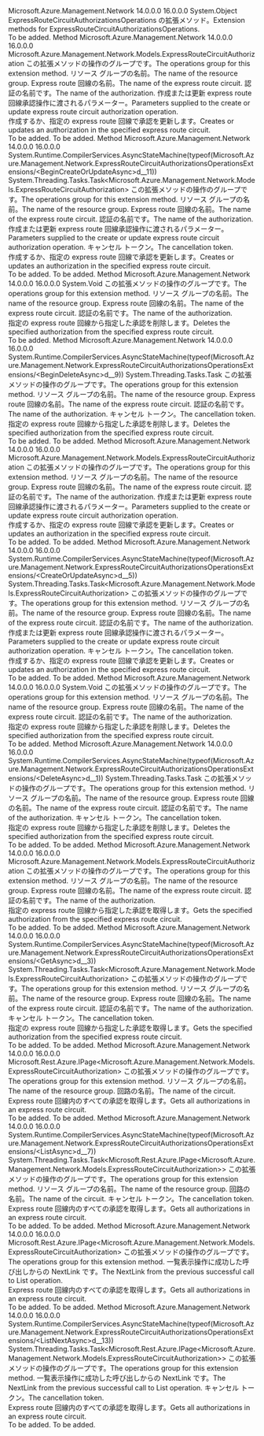<Type Name="ExpressRouteCircuitAuthorizationsOperationsExtensions" FullName="Microsoft.Azure.Management.Network.ExpressRouteCircuitAuthorizationsOperationsExtensions">
  <TypeSignature Language="C#" Value="public static class ExpressRouteCircuitAuthorizationsOperationsExtensions" />
  <TypeSignature Language="ILAsm" Value=".class public auto ansi abstract sealed beforefieldinit ExpressRouteCircuitAuthorizationsOperationsExtensions extends System.Object" />
  <TypeSignature Language="DocId" Value="T:Microsoft.Azure.Management.Network.ExpressRouteCircuitAuthorizationsOperationsExtensions" />
  <TypeSignature Language="VB.NET" Value="Public Module ExpressRouteCircuitAuthorizationsOperationsExtensions" />
  <TypeSignature Language="F#" Value="type ExpressRouteCircuitAuthorizationsOperationsExtensions = class" />
  <AssemblyInfo>
    <AssemblyName>Microsoft.Azure.Management.Network</AssemblyName>
    <AssemblyVersion>14.0.0.0</AssemblyVersion>
    <AssemblyVersion>16.0.0.0</AssemblyVersion>
  </AssemblyInfo>
  <Base>
    <BaseTypeName>System.Object</BaseTypeName>
  </Base>
  <Interfaces />
  <Docs>
    <summary>
            <span data-ttu-id="2b544-101">ExpressRouteCircuitAuthorizationsOperations の拡張メソッド。</span><span class="sxs-lookup"><span data-stu-id="2b544-101">Extension methods for ExpressRouteCircuitAuthorizationsOperations.</span></span>
            </summary>
    <remarks>To be added.</remarks>
  </Docs>
  <Members>
    <Member MemberName="BeginCreateOrUpdate">
      <MemberSignature Language="C#" Value="public static Microsoft.Azure.Management.Network.Models.ExpressRouteCircuitAuthorization BeginCreateOrUpdate (this Microsoft.Azure.Management.Network.IExpressRouteCircuitAuthorizationsOperations operations, string resourceGroupName, string circuitName, string authorizationName, Microsoft.Azure.Management.Network.Models.ExpressRouteCircuitAuthorization authorizationParameters);" />
      <MemberSignature Language="ILAsm" Value=".method public static hidebysig class Microsoft.Azure.Management.Network.Models.ExpressRouteCircuitAuthorization BeginCreateOrUpdate(class Microsoft.Azure.Management.Network.IExpressRouteCircuitAuthorizationsOperations operations, string resourceGroupName, string circuitName, string authorizationName, class Microsoft.Azure.Management.Network.Models.ExpressRouteCircuitAuthorization authorizationParameters) cil managed" />
      <MemberSignature Language="DocId" Value="M:Microsoft.Azure.Management.Network.ExpressRouteCircuitAuthorizationsOperationsExtensions.BeginCreateOrUpdate(Microsoft.Azure.Management.Network.IExpressRouteCircuitAuthorizationsOperations,System.String,System.String,System.String,Microsoft.Azure.Management.Network.Models.ExpressRouteCircuitAuthorization)" />
      <MemberSignature Language="VB.NET" Value="&lt;Extension()&gt;&#xA;Public Function BeginCreateOrUpdate (operations As IExpressRouteCircuitAuthorizationsOperations, resourceGroupName As String, circuitName As String, authorizationName As String, authorizationParameters As ExpressRouteCircuitAuthorization) As ExpressRouteCircuitAuthorization" />
      <MemberSignature Language="F#" Value="static member BeginCreateOrUpdate : Microsoft.Azure.Management.Network.IExpressRouteCircuitAuthorizationsOperations * string * string * string * Microsoft.Azure.Management.Network.Models.ExpressRouteCircuitAuthorization -&gt; Microsoft.Azure.Management.Network.Models.ExpressRouteCircuitAuthorization" Usage="Microsoft.Azure.Management.Network.ExpressRouteCircuitAuthorizationsOperationsExtensions.BeginCreateOrUpdate (operations, resourceGroupName, circuitName, authorizationName, authorizationParameters)" />
      <MemberType>Method</MemberType>
      <AssemblyInfo>
        <AssemblyName>Microsoft.Azure.Management.Network</AssemblyName>
        <AssemblyVersion>14.0.0.0</AssemblyVersion>
        <AssemblyVersion>16.0.0.0</AssemblyVersion>
      </AssemblyInfo>
      <ReturnValue>
        <ReturnType>Microsoft.Azure.Management.Network.Models.ExpressRouteCircuitAuthorization</ReturnType>
      </ReturnValue>
      <Parameters>
        <Parameter Name="operations" Type="Microsoft.Azure.Management.Network.IExpressRouteCircuitAuthorizationsOperations" RefType="this" />
        <Parameter Name="resourceGroupName" Type="System.String" />
        <Parameter Name="circuitName" Type="System.String" />
        <Parameter Name="authorizationName" Type="System.String" />
        <Parameter Name="authorizationParameters" Type="Microsoft.Azure.Management.Network.Models.ExpressRouteCircuitAuthorization" />
      </Parameters>
      <Docs>
        <param name="operations">
            <span data-ttu-id="2b544-102">この拡張メソッドの操作のグループです。</span><span class="sxs-lookup"><span data-stu-id="2b544-102">The operations group for this extension method.</span></span>
            </param>
        <param name="resourceGroupName">
            <span data-ttu-id="2b544-103">リソース グループの名前。</span><span class="sxs-lookup"><span data-stu-id="2b544-103">The name of the resource group.</span></span>
            </param>
        <param name="circuitName">
            <span data-ttu-id="2b544-104">Express route 回線の名前。</span><span class="sxs-lookup"><span data-stu-id="2b544-104">The name of the express route circuit.</span></span>
            </param>
        <param name="authorizationName">
            <span data-ttu-id="2b544-105">認証の名前です。</span><span class="sxs-lookup"><span data-stu-id="2b544-105">The name of the authorization.</span></span>
            </param>
        <param name="authorizationParameters">
            <span data-ttu-id="2b544-106">作成または更新 express route 回線承認操作に渡されるパラメーター。</span><span class="sxs-lookup"><span data-stu-id="2b544-106">Parameters supplied to the create or update express route circuit authorization operation.</span></span>
            </param>
        <summary>
            <span data-ttu-id="2b544-107">作成するか、指定の express route 回線で承認を更新します。</span><span class="sxs-lookup"><span data-stu-id="2b544-107">Creates or updates an authorization in the specified express route circuit.</span></span>
            </summary>
        <returns>To be added.</returns>
        <remarks>To be added.</remarks>
      </Docs>
    </Member>
    <Member MemberName="BeginCreateOrUpdateAsync">
      <MemberSignature Language="C#" Value="public static System.Threading.Tasks.Task&lt;Microsoft.Azure.Management.Network.Models.ExpressRouteCircuitAuthorization&gt; BeginCreateOrUpdateAsync (this Microsoft.Azure.Management.Network.IExpressRouteCircuitAuthorizationsOperations operations, string resourceGroupName, string circuitName, string authorizationName, Microsoft.Azure.Management.Network.Models.ExpressRouteCircuitAuthorization authorizationParameters, System.Threading.CancellationToken cancellationToken = null);" />
      <MemberSignature Language="ILAsm" Value=".method public static hidebysig class System.Threading.Tasks.Task`1&lt;class Microsoft.Azure.Management.Network.Models.ExpressRouteCircuitAuthorization&gt; BeginCreateOrUpdateAsync(class Microsoft.Azure.Management.Network.IExpressRouteCircuitAuthorizationsOperations operations, string resourceGroupName, string circuitName, string authorizationName, class Microsoft.Azure.Management.Network.Models.ExpressRouteCircuitAuthorization authorizationParameters, valuetype System.Threading.CancellationToken cancellationToken) cil managed" />
      <MemberSignature Language="DocId" Value="M:Microsoft.Azure.Management.Network.ExpressRouteCircuitAuthorizationsOperationsExtensions.BeginCreateOrUpdateAsync(Microsoft.Azure.Management.Network.IExpressRouteCircuitAuthorizationsOperations,System.String,System.String,System.String,Microsoft.Azure.Management.Network.Models.ExpressRouteCircuitAuthorization,System.Threading.CancellationToken)" />
      <MemberSignature Language="F#" Value="static member BeginCreateOrUpdateAsync : Microsoft.Azure.Management.Network.IExpressRouteCircuitAuthorizationsOperations * string * string * string * Microsoft.Azure.Management.Network.Models.ExpressRouteCircuitAuthorization * System.Threading.CancellationToken -&gt; System.Threading.Tasks.Task&lt;Microsoft.Azure.Management.Network.Models.ExpressRouteCircuitAuthorization&gt;" Usage="Microsoft.Azure.Management.Network.ExpressRouteCircuitAuthorizationsOperationsExtensions.BeginCreateOrUpdateAsync (operations, resourceGroupName, circuitName, authorizationName, authorizationParameters, cancellationToken)" />
      <MemberType>Method</MemberType>
      <AssemblyInfo>
        <AssemblyName>Microsoft.Azure.Management.Network</AssemblyName>
        <AssemblyVersion>14.0.0.0</AssemblyVersion>
        <AssemblyVersion>16.0.0.0</AssemblyVersion>
      </AssemblyInfo>
      <Attributes>
        <Attribute>
          <AttributeName>System.Runtime.CompilerServices.AsyncStateMachine(typeof(Microsoft.Azure.Management.Network.ExpressRouteCircuitAuthorizationsOperationsExtensions/&lt;BeginCreateOrUpdateAsync&gt;d__11))</AttributeName>
        </Attribute>
      </Attributes>
      <ReturnValue>
        <ReturnType>System.Threading.Tasks.Task&lt;Microsoft.Azure.Management.Network.Models.ExpressRouteCircuitAuthorization&gt;</ReturnType>
      </ReturnValue>
      <Parameters>
        <Parameter Name="operations" Type="Microsoft.Azure.Management.Network.IExpressRouteCircuitAuthorizationsOperations" RefType="this" />
        <Parameter Name="resourceGroupName" Type="System.String" />
        <Parameter Name="circuitName" Type="System.String" />
        <Parameter Name="authorizationName" Type="System.String" />
        <Parameter Name="authorizationParameters" Type="Microsoft.Azure.Management.Network.Models.ExpressRouteCircuitAuthorization" />
        <Parameter Name="cancellationToken" Type="System.Threading.CancellationToken" />
      </Parameters>
      <Docs>
        <param name="operations">
            <span data-ttu-id="2b544-108">この拡張メソッドの操作のグループです。</span><span class="sxs-lookup"><span data-stu-id="2b544-108">The operations group for this extension method.</span></span>
            </param>
        <param name="resourceGroupName">
            <span data-ttu-id="2b544-109">リソース グループの名前。</span><span class="sxs-lookup"><span data-stu-id="2b544-109">The name of the resource group.</span></span>
            </param>
        <param name="circuitName">
            <span data-ttu-id="2b544-110">Express route 回線の名前。</span><span class="sxs-lookup"><span data-stu-id="2b544-110">The name of the express route circuit.</span></span>
            </param>
        <param name="authorizationName">
            <span data-ttu-id="2b544-111">認証の名前です。</span><span class="sxs-lookup"><span data-stu-id="2b544-111">The name of the authorization.</span></span>
            </param>
        <param name="authorizationParameters">
            <span data-ttu-id="2b544-112">作成または更新 express route 回線承認操作に渡されるパラメーター。</span><span class="sxs-lookup"><span data-stu-id="2b544-112">Parameters supplied to the create or update express route circuit authorization operation.</span></span>
            </param>
        <param name="cancellationToken">
            <span data-ttu-id="2b544-113">キャンセル トークン。</span><span class="sxs-lookup"><span data-stu-id="2b544-113">The cancellation token.</span></span>
            </param>
        <summary>
            <span data-ttu-id="2b544-114">作成するか、指定の express route 回線で承認を更新します。</span><span class="sxs-lookup"><span data-stu-id="2b544-114">Creates or updates an authorization in the specified express route circuit.</span></span>
            </summary>
        <returns>To be added.</returns>
        <remarks>To be added.</remarks>
      </Docs>
    </Member>
    <Member MemberName="BeginDelete">
      <MemberSignature Language="C#" Value="public static void BeginDelete (this Microsoft.Azure.Management.Network.IExpressRouteCircuitAuthorizationsOperations operations, string resourceGroupName, string circuitName, string authorizationName);" />
      <MemberSignature Language="ILAsm" Value=".method public static hidebysig void BeginDelete(class Microsoft.Azure.Management.Network.IExpressRouteCircuitAuthorizationsOperations operations, string resourceGroupName, string circuitName, string authorizationName) cil managed" />
      <MemberSignature Language="DocId" Value="M:Microsoft.Azure.Management.Network.ExpressRouteCircuitAuthorizationsOperationsExtensions.BeginDelete(Microsoft.Azure.Management.Network.IExpressRouteCircuitAuthorizationsOperations,System.String,System.String,System.String)" />
      <MemberSignature Language="VB.NET" Value="&lt;Extension()&gt;&#xA;Public Sub BeginDelete (operations As IExpressRouteCircuitAuthorizationsOperations, resourceGroupName As String, circuitName As String, authorizationName As String)" />
      <MemberSignature Language="F#" Value="static member BeginDelete : Microsoft.Azure.Management.Network.IExpressRouteCircuitAuthorizationsOperations * string * string * string -&gt; unit" Usage="Microsoft.Azure.Management.Network.ExpressRouteCircuitAuthorizationsOperationsExtensions.BeginDelete (operations, resourceGroupName, circuitName, authorizationName)" />
      <MemberType>Method</MemberType>
      <AssemblyInfo>
        <AssemblyName>Microsoft.Azure.Management.Network</AssemblyName>
        <AssemblyVersion>14.0.0.0</AssemblyVersion>
        <AssemblyVersion>16.0.0.0</AssemblyVersion>
      </AssemblyInfo>
      <ReturnValue>
        <ReturnType>System.Void</ReturnType>
      </ReturnValue>
      <Parameters>
        <Parameter Name="operations" Type="Microsoft.Azure.Management.Network.IExpressRouteCircuitAuthorizationsOperations" RefType="this" />
        <Parameter Name="resourceGroupName" Type="System.String" />
        <Parameter Name="circuitName" Type="System.String" />
        <Parameter Name="authorizationName" Type="System.String" />
      </Parameters>
      <Docs>
        <param name="operations">
            <span data-ttu-id="2b544-115">この拡張メソッドの操作のグループです。</span><span class="sxs-lookup"><span data-stu-id="2b544-115">The operations group for this extension method.</span></span>
            </param>
        <param name="resourceGroupName">
            <span data-ttu-id="2b544-116">リソース グループの名前。</span><span class="sxs-lookup"><span data-stu-id="2b544-116">The name of the resource group.</span></span>
            </param>
        <param name="circuitName">
            <span data-ttu-id="2b544-117">Express route 回線の名前。</span><span class="sxs-lookup"><span data-stu-id="2b544-117">The name of the express route circuit.</span></span>
            </param>
        <param name="authorizationName">
            <span data-ttu-id="2b544-118">認証の名前です。</span><span class="sxs-lookup"><span data-stu-id="2b544-118">The name of the authorization.</span></span>
            </param>
        <summary>
            <span data-ttu-id="2b544-119">指定の express route 回線から指定した承認を削除します。</span><span class="sxs-lookup"><span data-stu-id="2b544-119">Deletes the specified authorization from the specified express route circuit.</span></span>
            </summary>
        <remarks>To be added.</remarks>
      </Docs>
    </Member>
    <Member MemberName="BeginDeleteAsync">
      <MemberSignature Language="C#" Value="public static System.Threading.Tasks.Task BeginDeleteAsync (this Microsoft.Azure.Management.Network.IExpressRouteCircuitAuthorizationsOperations operations, string resourceGroupName, string circuitName, string authorizationName, System.Threading.CancellationToken cancellationToken = null);" />
      <MemberSignature Language="ILAsm" Value=".method public static hidebysig class System.Threading.Tasks.Task BeginDeleteAsync(class Microsoft.Azure.Management.Network.IExpressRouteCircuitAuthorizationsOperations operations, string resourceGroupName, string circuitName, string authorizationName, valuetype System.Threading.CancellationToken cancellationToken) cil managed" />
      <MemberSignature Language="DocId" Value="M:Microsoft.Azure.Management.Network.ExpressRouteCircuitAuthorizationsOperationsExtensions.BeginDeleteAsync(Microsoft.Azure.Management.Network.IExpressRouteCircuitAuthorizationsOperations,System.String,System.String,System.String,System.Threading.CancellationToken)" />
      <MemberSignature Language="F#" Value="static member BeginDeleteAsync : Microsoft.Azure.Management.Network.IExpressRouteCircuitAuthorizationsOperations * string * string * string * System.Threading.CancellationToken -&gt; System.Threading.Tasks.Task" Usage="Microsoft.Azure.Management.Network.ExpressRouteCircuitAuthorizationsOperationsExtensions.BeginDeleteAsync (operations, resourceGroupName, circuitName, authorizationName, cancellationToken)" />
      <MemberType>Method</MemberType>
      <AssemblyInfo>
        <AssemblyName>Microsoft.Azure.Management.Network</AssemblyName>
        <AssemblyVersion>14.0.0.0</AssemblyVersion>
        <AssemblyVersion>16.0.0.0</AssemblyVersion>
      </AssemblyInfo>
      <Attributes>
        <Attribute>
          <AttributeName>System.Runtime.CompilerServices.AsyncStateMachine(typeof(Microsoft.Azure.Management.Network.ExpressRouteCircuitAuthorizationsOperationsExtensions/&lt;BeginDeleteAsync&gt;d__9))</AttributeName>
        </Attribute>
      </Attributes>
      <ReturnValue>
        <ReturnType>System.Threading.Tasks.Task</ReturnType>
      </ReturnValue>
      <Parameters>
        <Parameter Name="operations" Type="Microsoft.Azure.Management.Network.IExpressRouteCircuitAuthorizationsOperations" RefType="this" />
        <Parameter Name="resourceGroupName" Type="System.String" />
        <Parameter Name="circuitName" Type="System.String" />
        <Parameter Name="authorizationName" Type="System.String" />
        <Parameter Name="cancellationToken" Type="System.Threading.CancellationToken" />
      </Parameters>
      <Docs>
        <param name="operations">
            <span data-ttu-id="2b544-120">この拡張メソッドの操作のグループです。</span><span class="sxs-lookup"><span data-stu-id="2b544-120">The operations group for this extension method.</span></span>
            </param>
        <param name="resourceGroupName">
            <span data-ttu-id="2b544-121">リソース グループの名前。</span><span class="sxs-lookup"><span data-stu-id="2b544-121">The name of the resource group.</span></span>
            </param>
        <param name="circuitName">
            <span data-ttu-id="2b544-122">Express route 回線の名前。</span><span class="sxs-lookup"><span data-stu-id="2b544-122">The name of the express route circuit.</span></span>
            </param>
        <param name="authorizationName">
            <span data-ttu-id="2b544-123">認証の名前です。</span><span class="sxs-lookup"><span data-stu-id="2b544-123">The name of the authorization.</span></span>
            </param>
        <param name="cancellationToken">
            <span data-ttu-id="2b544-124">キャンセル トークン。</span><span class="sxs-lookup"><span data-stu-id="2b544-124">The cancellation token.</span></span>
            </param>
        <summary>
            <span data-ttu-id="2b544-125">指定の express route 回線から指定した承認を削除します。</span><span class="sxs-lookup"><span data-stu-id="2b544-125">Deletes the specified authorization from the specified express route circuit.</span></span>
            </summary>
        <returns>To be added.</returns>
        <remarks>To be added.</remarks>
      </Docs>
    </Member>
    <Member MemberName="CreateOrUpdate">
      <MemberSignature Language="C#" Value="public static Microsoft.Azure.Management.Network.Models.ExpressRouteCircuitAuthorization CreateOrUpdate (this Microsoft.Azure.Management.Network.IExpressRouteCircuitAuthorizationsOperations operations, string resourceGroupName, string circuitName, string authorizationName, Microsoft.Azure.Management.Network.Models.ExpressRouteCircuitAuthorization authorizationParameters);" />
      <MemberSignature Language="ILAsm" Value=".method public static hidebysig class Microsoft.Azure.Management.Network.Models.ExpressRouteCircuitAuthorization CreateOrUpdate(class Microsoft.Azure.Management.Network.IExpressRouteCircuitAuthorizationsOperations operations, string resourceGroupName, string circuitName, string authorizationName, class Microsoft.Azure.Management.Network.Models.ExpressRouteCircuitAuthorization authorizationParameters) cil managed" />
      <MemberSignature Language="DocId" Value="M:Microsoft.Azure.Management.Network.ExpressRouteCircuitAuthorizationsOperationsExtensions.CreateOrUpdate(Microsoft.Azure.Management.Network.IExpressRouteCircuitAuthorizationsOperations,System.String,System.String,System.String,Microsoft.Azure.Management.Network.Models.ExpressRouteCircuitAuthorization)" />
      <MemberSignature Language="VB.NET" Value="&lt;Extension()&gt;&#xA;Public Function CreateOrUpdate (operations As IExpressRouteCircuitAuthorizationsOperations, resourceGroupName As String, circuitName As String, authorizationName As String, authorizationParameters As ExpressRouteCircuitAuthorization) As ExpressRouteCircuitAuthorization" />
      <MemberSignature Language="F#" Value="static member CreateOrUpdate : Microsoft.Azure.Management.Network.IExpressRouteCircuitAuthorizationsOperations * string * string * string * Microsoft.Azure.Management.Network.Models.ExpressRouteCircuitAuthorization -&gt; Microsoft.Azure.Management.Network.Models.ExpressRouteCircuitAuthorization" Usage="Microsoft.Azure.Management.Network.ExpressRouteCircuitAuthorizationsOperationsExtensions.CreateOrUpdate (operations, resourceGroupName, circuitName, authorizationName, authorizationParameters)" />
      <MemberType>Method</MemberType>
      <AssemblyInfo>
        <AssemblyName>Microsoft.Azure.Management.Network</AssemblyName>
        <AssemblyVersion>14.0.0.0</AssemblyVersion>
        <AssemblyVersion>16.0.0.0</AssemblyVersion>
      </AssemblyInfo>
      <ReturnValue>
        <ReturnType>Microsoft.Azure.Management.Network.Models.ExpressRouteCircuitAuthorization</ReturnType>
      </ReturnValue>
      <Parameters>
        <Parameter Name="operations" Type="Microsoft.Azure.Management.Network.IExpressRouteCircuitAuthorizationsOperations" RefType="this" />
        <Parameter Name="resourceGroupName" Type="System.String" />
        <Parameter Name="circuitName" Type="System.String" />
        <Parameter Name="authorizationName" Type="System.String" />
        <Parameter Name="authorizationParameters" Type="Microsoft.Azure.Management.Network.Models.ExpressRouteCircuitAuthorization" />
      </Parameters>
      <Docs>
        <param name="operations">
            <span data-ttu-id="2b544-126">この拡張メソッドの操作のグループです。</span><span class="sxs-lookup"><span data-stu-id="2b544-126">The operations group for this extension method.</span></span>
            </param>
        <param name="resourceGroupName">
            <span data-ttu-id="2b544-127">リソース グループの名前。</span><span class="sxs-lookup"><span data-stu-id="2b544-127">The name of the resource group.</span></span>
            </param>
        <param name="circuitName">
            <span data-ttu-id="2b544-128">Express route 回線の名前。</span><span class="sxs-lookup"><span data-stu-id="2b544-128">The name of the express route circuit.</span></span>
            </param>
        <param name="authorizationName">
            <span data-ttu-id="2b544-129">認証の名前です。</span><span class="sxs-lookup"><span data-stu-id="2b544-129">The name of the authorization.</span></span>
            </param>
        <param name="authorizationParameters">
            <span data-ttu-id="2b544-130">作成または更新 express route 回線承認操作に渡されるパラメーター。</span><span class="sxs-lookup"><span data-stu-id="2b544-130">Parameters supplied to the create or update express route circuit authorization operation.</span></span>
            </param>
        <summary>
            <span data-ttu-id="2b544-131">作成するか、指定の express route 回線で承認を更新します。</span><span class="sxs-lookup"><span data-stu-id="2b544-131">Creates or updates an authorization in the specified express route circuit.</span></span>
            </summary>
        <returns>To be added.</returns>
        <remarks>To be added.</remarks>
      </Docs>
    </Member>
    <Member MemberName="CreateOrUpdateAsync">
      <MemberSignature Language="C#" Value="public static System.Threading.Tasks.Task&lt;Microsoft.Azure.Management.Network.Models.ExpressRouteCircuitAuthorization&gt; CreateOrUpdateAsync (this Microsoft.Azure.Management.Network.IExpressRouteCircuitAuthorizationsOperations operations, string resourceGroupName, string circuitName, string authorizationName, Microsoft.Azure.Management.Network.Models.ExpressRouteCircuitAuthorization authorizationParameters, System.Threading.CancellationToken cancellationToken = null);" />
      <MemberSignature Language="ILAsm" Value=".method public static hidebysig class System.Threading.Tasks.Task`1&lt;class Microsoft.Azure.Management.Network.Models.ExpressRouteCircuitAuthorization&gt; CreateOrUpdateAsync(class Microsoft.Azure.Management.Network.IExpressRouteCircuitAuthorizationsOperations operations, string resourceGroupName, string circuitName, string authorizationName, class Microsoft.Azure.Management.Network.Models.ExpressRouteCircuitAuthorization authorizationParameters, valuetype System.Threading.CancellationToken cancellationToken) cil managed" />
      <MemberSignature Language="DocId" Value="M:Microsoft.Azure.Management.Network.ExpressRouteCircuitAuthorizationsOperationsExtensions.CreateOrUpdateAsync(Microsoft.Azure.Management.Network.IExpressRouteCircuitAuthorizationsOperations,System.String,System.String,System.String,Microsoft.Azure.Management.Network.Models.ExpressRouteCircuitAuthorization,System.Threading.CancellationToken)" />
      <MemberSignature Language="F#" Value="static member CreateOrUpdateAsync : Microsoft.Azure.Management.Network.IExpressRouteCircuitAuthorizationsOperations * string * string * string * Microsoft.Azure.Management.Network.Models.ExpressRouteCircuitAuthorization * System.Threading.CancellationToken -&gt; System.Threading.Tasks.Task&lt;Microsoft.Azure.Management.Network.Models.ExpressRouteCircuitAuthorization&gt;" Usage="Microsoft.Azure.Management.Network.ExpressRouteCircuitAuthorizationsOperationsExtensions.CreateOrUpdateAsync (operations, resourceGroupName, circuitName, authorizationName, authorizationParameters, cancellationToken)" />
      <MemberType>Method</MemberType>
      <AssemblyInfo>
        <AssemblyName>Microsoft.Azure.Management.Network</AssemblyName>
        <AssemblyVersion>14.0.0.0</AssemblyVersion>
        <AssemblyVersion>16.0.0.0</AssemblyVersion>
      </AssemblyInfo>
      <Attributes>
        <Attribute>
          <AttributeName>System.Runtime.CompilerServices.AsyncStateMachine(typeof(Microsoft.Azure.Management.Network.ExpressRouteCircuitAuthorizationsOperationsExtensions/&lt;CreateOrUpdateAsync&gt;d__5))</AttributeName>
        </Attribute>
      </Attributes>
      <ReturnValue>
        <ReturnType>System.Threading.Tasks.Task&lt;Microsoft.Azure.Management.Network.Models.ExpressRouteCircuitAuthorization&gt;</ReturnType>
      </ReturnValue>
      <Parameters>
        <Parameter Name="operations" Type="Microsoft.Azure.Management.Network.IExpressRouteCircuitAuthorizationsOperations" RefType="this" />
        <Parameter Name="resourceGroupName" Type="System.String" />
        <Parameter Name="circuitName" Type="System.String" />
        <Parameter Name="authorizationName" Type="System.String" />
        <Parameter Name="authorizationParameters" Type="Microsoft.Azure.Management.Network.Models.ExpressRouteCircuitAuthorization" />
        <Parameter Name="cancellationToken" Type="System.Threading.CancellationToken" />
      </Parameters>
      <Docs>
        <param name="operations">
            <span data-ttu-id="2b544-132">この拡張メソッドの操作のグループです。</span><span class="sxs-lookup"><span data-stu-id="2b544-132">The operations group for this extension method.</span></span>
            </param>
        <param name="resourceGroupName">
            <span data-ttu-id="2b544-133">リソース グループの名前。</span><span class="sxs-lookup"><span data-stu-id="2b544-133">The name of the resource group.</span></span>
            </param>
        <param name="circuitName">
            <span data-ttu-id="2b544-134">Express route 回線の名前。</span><span class="sxs-lookup"><span data-stu-id="2b544-134">The name of the express route circuit.</span></span>
            </param>
        <param name="authorizationName">
            <span data-ttu-id="2b544-135">認証の名前です。</span><span class="sxs-lookup"><span data-stu-id="2b544-135">The name of the authorization.</span></span>
            </param>
        <param name="authorizationParameters">
            <span data-ttu-id="2b544-136">作成または更新 express route 回線承認操作に渡されるパラメーター。</span><span class="sxs-lookup"><span data-stu-id="2b544-136">Parameters supplied to the create or update express route circuit authorization operation.</span></span>
            </param>
        <param name="cancellationToken">
            <span data-ttu-id="2b544-137">キャンセル トークン。</span><span class="sxs-lookup"><span data-stu-id="2b544-137">The cancellation token.</span></span>
            </param>
        <summary>
            <span data-ttu-id="2b544-138">作成するか、指定の express route 回線で承認を更新します。</span><span class="sxs-lookup"><span data-stu-id="2b544-138">Creates or updates an authorization in the specified express route circuit.</span></span>
            </summary>
        <returns>To be added.</returns>
        <remarks>To be added.</remarks>
      </Docs>
    </Member>
    <Member MemberName="Delete">
      <MemberSignature Language="C#" Value="public static void Delete (this Microsoft.Azure.Management.Network.IExpressRouteCircuitAuthorizationsOperations operations, string resourceGroupName, string circuitName, string authorizationName);" />
      <MemberSignature Language="ILAsm" Value=".method public static hidebysig void Delete(class Microsoft.Azure.Management.Network.IExpressRouteCircuitAuthorizationsOperations operations, string resourceGroupName, string circuitName, string authorizationName) cil managed" />
      <MemberSignature Language="DocId" Value="M:Microsoft.Azure.Management.Network.ExpressRouteCircuitAuthorizationsOperationsExtensions.Delete(Microsoft.Azure.Management.Network.IExpressRouteCircuitAuthorizationsOperations,System.String,System.String,System.String)" />
      <MemberSignature Language="VB.NET" Value="&lt;Extension()&gt;&#xA;Public Sub Delete (operations As IExpressRouteCircuitAuthorizationsOperations, resourceGroupName As String, circuitName As String, authorizationName As String)" />
      <MemberSignature Language="F#" Value="static member Delete : Microsoft.Azure.Management.Network.IExpressRouteCircuitAuthorizationsOperations * string * string * string -&gt; unit" Usage="Microsoft.Azure.Management.Network.ExpressRouteCircuitAuthorizationsOperationsExtensions.Delete (operations, resourceGroupName, circuitName, authorizationName)" />
      <MemberType>Method</MemberType>
      <AssemblyInfo>
        <AssemblyName>Microsoft.Azure.Management.Network</AssemblyName>
        <AssemblyVersion>14.0.0.0</AssemblyVersion>
        <AssemblyVersion>16.0.0.0</AssemblyVersion>
      </AssemblyInfo>
      <ReturnValue>
        <ReturnType>System.Void</ReturnType>
      </ReturnValue>
      <Parameters>
        <Parameter Name="operations" Type="Microsoft.Azure.Management.Network.IExpressRouteCircuitAuthorizationsOperations" RefType="this" />
        <Parameter Name="resourceGroupName" Type="System.String" />
        <Parameter Name="circuitName" Type="System.String" />
        <Parameter Name="authorizationName" Type="System.String" />
      </Parameters>
      <Docs>
        <param name="operations">
            <span data-ttu-id="2b544-139">この拡張メソッドの操作のグループです。</span><span class="sxs-lookup"><span data-stu-id="2b544-139">The operations group for this extension method.</span></span>
            </param>
        <param name="resourceGroupName">
            <span data-ttu-id="2b544-140">リソース グループの名前。</span><span class="sxs-lookup"><span data-stu-id="2b544-140">The name of the resource group.</span></span>
            </param>
        <param name="circuitName">
            <span data-ttu-id="2b544-141">Express route 回線の名前。</span><span class="sxs-lookup"><span data-stu-id="2b544-141">The name of the express route circuit.</span></span>
            </param>
        <param name="authorizationName">
            <span data-ttu-id="2b544-142">認証の名前です。</span><span class="sxs-lookup"><span data-stu-id="2b544-142">The name of the authorization.</span></span>
            </param>
        <summary>
            <span data-ttu-id="2b544-143">指定の express route 回線から指定した承認を削除します。</span><span class="sxs-lookup"><span data-stu-id="2b544-143">Deletes the specified authorization from the specified express route circuit.</span></span>
            </summary>
        <remarks>To be added.</remarks>
      </Docs>
    </Member>
    <Member MemberName="DeleteAsync">
      <MemberSignature Language="C#" Value="public static System.Threading.Tasks.Task DeleteAsync (this Microsoft.Azure.Management.Network.IExpressRouteCircuitAuthorizationsOperations operations, string resourceGroupName, string circuitName, string authorizationName, System.Threading.CancellationToken cancellationToken = null);" />
      <MemberSignature Language="ILAsm" Value=".method public static hidebysig class System.Threading.Tasks.Task DeleteAsync(class Microsoft.Azure.Management.Network.IExpressRouteCircuitAuthorizationsOperations operations, string resourceGroupName, string circuitName, string authorizationName, valuetype System.Threading.CancellationToken cancellationToken) cil managed" />
      <MemberSignature Language="DocId" Value="M:Microsoft.Azure.Management.Network.ExpressRouteCircuitAuthorizationsOperationsExtensions.DeleteAsync(Microsoft.Azure.Management.Network.IExpressRouteCircuitAuthorizationsOperations,System.String,System.String,System.String,System.Threading.CancellationToken)" />
      <MemberSignature Language="F#" Value="static member DeleteAsync : Microsoft.Azure.Management.Network.IExpressRouteCircuitAuthorizationsOperations * string * string * string * System.Threading.CancellationToken -&gt; System.Threading.Tasks.Task" Usage="Microsoft.Azure.Management.Network.ExpressRouteCircuitAuthorizationsOperationsExtensions.DeleteAsync (operations, resourceGroupName, circuitName, authorizationName, cancellationToken)" />
      <MemberType>Method</MemberType>
      <AssemblyInfo>
        <AssemblyName>Microsoft.Azure.Management.Network</AssemblyName>
        <AssemblyVersion>14.0.0.0</AssemblyVersion>
        <AssemblyVersion>16.0.0.0</AssemblyVersion>
      </AssemblyInfo>
      <Attributes>
        <Attribute>
          <AttributeName>System.Runtime.CompilerServices.AsyncStateMachine(typeof(Microsoft.Azure.Management.Network.ExpressRouteCircuitAuthorizationsOperationsExtensions/&lt;DeleteAsync&gt;d__1))</AttributeName>
        </Attribute>
      </Attributes>
      <ReturnValue>
        <ReturnType>System.Threading.Tasks.Task</ReturnType>
      </ReturnValue>
      <Parameters>
        <Parameter Name="operations" Type="Microsoft.Azure.Management.Network.IExpressRouteCircuitAuthorizationsOperations" RefType="this" />
        <Parameter Name="resourceGroupName" Type="System.String" />
        <Parameter Name="circuitName" Type="System.String" />
        <Parameter Name="authorizationName" Type="System.String" />
        <Parameter Name="cancellationToken" Type="System.Threading.CancellationToken" />
      </Parameters>
      <Docs>
        <param name="operations">
            <span data-ttu-id="2b544-144">この拡張メソッドの操作のグループです。</span><span class="sxs-lookup"><span data-stu-id="2b544-144">The operations group for this extension method.</span></span>
            </param>
        <param name="resourceGroupName">
            <span data-ttu-id="2b544-145">リソース グループの名前。</span><span class="sxs-lookup"><span data-stu-id="2b544-145">The name of the resource group.</span></span>
            </param>
        <param name="circuitName">
            <span data-ttu-id="2b544-146">Express route 回線の名前。</span><span class="sxs-lookup"><span data-stu-id="2b544-146">The name of the express route circuit.</span></span>
            </param>
        <param name="authorizationName">
            <span data-ttu-id="2b544-147">認証の名前です。</span><span class="sxs-lookup"><span data-stu-id="2b544-147">The name of the authorization.</span></span>
            </param>
        <param name="cancellationToken">
            <span data-ttu-id="2b544-148">キャンセル トークン。</span><span class="sxs-lookup"><span data-stu-id="2b544-148">The cancellation token.</span></span>
            </param>
        <summary>
            <span data-ttu-id="2b544-149">指定の express route 回線から指定した承認を削除します。</span><span class="sxs-lookup"><span data-stu-id="2b544-149">Deletes the specified authorization from the specified express route circuit.</span></span>
            </summary>
        <returns>To be added.</returns>
        <remarks>To be added.</remarks>
      </Docs>
    </Member>
    <Member MemberName="Get">
      <MemberSignature Language="C#" Value="public static Microsoft.Azure.Management.Network.Models.ExpressRouteCircuitAuthorization Get (this Microsoft.Azure.Management.Network.IExpressRouteCircuitAuthorizationsOperations operations, string resourceGroupName, string circuitName, string authorizationName);" />
      <MemberSignature Language="ILAsm" Value=".method public static hidebysig class Microsoft.Azure.Management.Network.Models.ExpressRouteCircuitAuthorization Get(class Microsoft.Azure.Management.Network.IExpressRouteCircuitAuthorizationsOperations operations, string resourceGroupName, string circuitName, string authorizationName) cil managed" />
      <MemberSignature Language="DocId" Value="M:Microsoft.Azure.Management.Network.ExpressRouteCircuitAuthorizationsOperationsExtensions.Get(Microsoft.Azure.Management.Network.IExpressRouteCircuitAuthorizationsOperations,System.String,System.String,System.String)" />
      <MemberSignature Language="VB.NET" Value="&lt;Extension()&gt;&#xA;Public Function Get (operations As IExpressRouteCircuitAuthorizationsOperations, resourceGroupName As String, circuitName As String, authorizationName As String) As ExpressRouteCircuitAuthorization" />
      <MemberSignature Language="F#" Value="static member Get : Microsoft.Azure.Management.Network.IExpressRouteCircuitAuthorizationsOperations * string * string * string -&gt; Microsoft.Azure.Management.Network.Models.ExpressRouteCircuitAuthorization" Usage="Microsoft.Azure.Management.Network.ExpressRouteCircuitAuthorizationsOperationsExtensions.Get (operations, resourceGroupName, circuitName, authorizationName)" />
      <MemberType>Method</MemberType>
      <AssemblyInfo>
        <AssemblyName>Microsoft.Azure.Management.Network</AssemblyName>
        <AssemblyVersion>14.0.0.0</AssemblyVersion>
        <AssemblyVersion>16.0.0.0</AssemblyVersion>
      </AssemblyInfo>
      <ReturnValue>
        <ReturnType>Microsoft.Azure.Management.Network.Models.ExpressRouteCircuitAuthorization</ReturnType>
      </ReturnValue>
      <Parameters>
        <Parameter Name="operations" Type="Microsoft.Azure.Management.Network.IExpressRouteCircuitAuthorizationsOperations" RefType="this" />
        <Parameter Name="resourceGroupName" Type="System.String" />
        <Parameter Name="circuitName" Type="System.String" />
        <Parameter Name="authorizationName" Type="System.String" />
      </Parameters>
      <Docs>
        <param name="operations">
            <span data-ttu-id="2b544-150">この拡張メソッドの操作のグループです。</span><span class="sxs-lookup"><span data-stu-id="2b544-150">The operations group for this extension method.</span></span>
            </param>
        <param name="resourceGroupName">
            <span data-ttu-id="2b544-151">リソース グループの名前。</span><span class="sxs-lookup"><span data-stu-id="2b544-151">The name of the resource group.</span></span>
            </param>
        <param name="circuitName">
            <span data-ttu-id="2b544-152">Express route 回線の名前。</span><span class="sxs-lookup"><span data-stu-id="2b544-152">The name of the express route circuit.</span></span>
            </param>
        <param name="authorizationName">
            <span data-ttu-id="2b544-153">認証の名前です。</span><span class="sxs-lookup"><span data-stu-id="2b544-153">The name of the authorization.</span></span>
            </param>
        <summary>
            <span data-ttu-id="2b544-154">指定の express route 回線から指定した承認を取得します。</span><span class="sxs-lookup"><span data-stu-id="2b544-154">Gets the specified authorization from the specified express route circuit.</span></span>
            </summary>
        <returns>To be added.</returns>
        <remarks>To be added.</remarks>
      </Docs>
    </Member>
    <Member MemberName="GetAsync">
      <MemberSignature Language="C#" Value="public static System.Threading.Tasks.Task&lt;Microsoft.Azure.Management.Network.Models.ExpressRouteCircuitAuthorization&gt; GetAsync (this Microsoft.Azure.Management.Network.IExpressRouteCircuitAuthorizationsOperations operations, string resourceGroupName, string circuitName, string authorizationName, System.Threading.CancellationToken cancellationToken = null);" />
      <MemberSignature Language="ILAsm" Value=".method public static hidebysig class System.Threading.Tasks.Task`1&lt;class Microsoft.Azure.Management.Network.Models.ExpressRouteCircuitAuthorization&gt; GetAsync(class Microsoft.Azure.Management.Network.IExpressRouteCircuitAuthorizationsOperations operations, string resourceGroupName, string circuitName, string authorizationName, valuetype System.Threading.CancellationToken cancellationToken) cil managed" />
      <MemberSignature Language="DocId" Value="M:Microsoft.Azure.Management.Network.ExpressRouteCircuitAuthorizationsOperationsExtensions.GetAsync(Microsoft.Azure.Management.Network.IExpressRouteCircuitAuthorizationsOperations,System.String,System.String,System.String,System.Threading.CancellationToken)" />
      <MemberSignature Language="F#" Value="static member GetAsync : Microsoft.Azure.Management.Network.IExpressRouteCircuitAuthorizationsOperations * string * string * string * System.Threading.CancellationToken -&gt; System.Threading.Tasks.Task&lt;Microsoft.Azure.Management.Network.Models.ExpressRouteCircuitAuthorization&gt;" Usage="Microsoft.Azure.Management.Network.ExpressRouteCircuitAuthorizationsOperationsExtensions.GetAsync (operations, resourceGroupName, circuitName, authorizationName, cancellationToken)" />
      <MemberType>Method</MemberType>
      <AssemblyInfo>
        <AssemblyName>Microsoft.Azure.Management.Network</AssemblyName>
        <AssemblyVersion>14.0.0.0</AssemblyVersion>
        <AssemblyVersion>16.0.0.0</AssemblyVersion>
      </AssemblyInfo>
      <Attributes>
        <Attribute>
          <AttributeName>System.Runtime.CompilerServices.AsyncStateMachine(typeof(Microsoft.Azure.Management.Network.ExpressRouteCircuitAuthorizationsOperationsExtensions/&lt;GetAsync&gt;d__3))</AttributeName>
        </Attribute>
      </Attributes>
      <ReturnValue>
        <ReturnType>System.Threading.Tasks.Task&lt;Microsoft.Azure.Management.Network.Models.ExpressRouteCircuitAuthorization&gt;</ReturnType>
      </ReturnValue>
      <Parameters>
        <Parameter Name="operations" Type="Microsoft.Azure.Management.Network.IExpressRouteCircuitAuthorizationsOperations" RefType="this" />
        <Parameter Name="resourceGroupName" Type="System.String" />
        <Parameter Name="circuitName" Type="System.String" />
        <Parameter Name="authorizationName" Type="System.String" />
        <Parameter Name="cancellationToken" Type="System.Threading.CancellationToken" />
      </Parameters>
      <Docs>
        <param name="operations">
            <span data-ttu-id="2b544-155">この拡張メソッドの操作のグループです。</span><span class="sxs-lookup"><span data-stu-id="2b544-155">The operations group for this extension method.</span></span>
            </param>
        <param name="resourceGroupName">
            <span data-ttu-id="2b544-156">リソース グループの名前。</span><span class="sxs-lookup"><span data-stu-id="2b544-156">The name of the resource group.</span></span>
            </param>
        <param name="circuitName">
            <span data-ttu-id="2b544-157">Express route 回線の名前。</span><span class="sxs-lookup"><span data-stu-id="2b544-157">The name of the express route circuit.</span></span>
            </param>
        <param name="authorizationName">
            <span data-ttu-id="2b544-158">認証の名前です。</span><span class="sxs-lookup"><span data-stu-id="2b544-158">The name of the authorization.</span></span>
            </param>
        <param name="cancellationToken">
            <span data-ttu-id="2b544-159">キャンセル トークン。</span><span class="sxs-lookup"><span data-stu-id="2b544-159">The cancellation token.</span></span>
            </param>
        <summary>
            <span data-ttu-id="2b544-160">指定の express route 回線から指定した承認を取得します。</span><span class="sxs-lookup"><span data-stu-id="2b544-160">Gets the specified authorization from the specified express route circuit.</span></span>
            </summary>
        <returns>To be added.</returns>
        <remarks>To be added.</remarks>
      </Docs>
    </Member>
    <Member MemberName="List">
      <MemberSignature Language="C#" Value="public static Microsoft.Rest.Azure.IPage&lt;Microsoft.Azure.Management.Network.Models.ExpressRouteCircuitAuthorization&gt; List (this Microsoft.Azure.Management.Network.IExpressRouteCircuitAuthorizationsOperations operations, string resourceGroupName, string circuitName);" />
      <MemberSignature Language="ILAsm" Value=".method public static hidebysig class Microsoft.Rest.Azure.IPage`1&lt;class Microsoft.Azure.Management.Network.Models.ExpressRouteCircuitAuthorization&gt; List(class Microsoft.Azure.Management.Network.IExpressRouteCircuitAuthorizationsOperations operations, string resourceGroupName, string circuitName) cil managed" />
      <MemberSignature Language="DocId" Value="M:Microsoft.Azure.Management.Network.ExpressRouteCircuitAuthorizationsOperationsExtensions.List(Microsoft.Azure.Management.Network.IExpressRouteCircuitAuthorizationsOperations,System.String,System.String)" />
      <MemberSignature Language="VB.NET" Value="&lt;Extension()&gt;&#xA;Public Function List (operations As IExpressRouteCircuitAuthorizationsOperations, resourceGroupName As String, circuitName As String) As IPage(Of ExpressRouteCircuitAuthorization)" />
      <MemberSignature Language="F#" Value="static member List : Microsoft.Azure.Management.Network.IExpressRouteCircuitAuthorizationsOperations * string * string -&gt; Microsoft.Rest.Azure.IPage&lt;Microsoft.Azure.Management.Network.Models.ExpressRouteCircuitAuthorization&gt;" Usage="Microsoft.Azure.Management.Network.ExpressRouteCircuitAuthorizationsOperationsExtensions.List (operations, resourceGroupName, circuitName)" />
      <MemberType>Method</MemberType>
      <AssemblyInfo>
        <AssemblyName>Microsoft.Azure.Management.Network</AssemblyName>
        <AssemblyVersion>14.0.0.0</AssemblyVersion>
        <AssemblyVersion>16.0.0.0</AssemblyVersion>
      </AssemblyInfo>
      <ReturnValue>
        <ReturnType>Microsoft.Rest.Azure.IPage&lt;Microsoft.Azure.Management.Network.Models.ExpressRouteCircuitAuthorization&gt;</ReturnType>
      </ReturnValue>
      <Parameters>
        <Parameter Name="operations" Type="Microsoft.Azure.Management.Network.IExpressRouteCircuitAuthorizationsOperations" RefType="this" />
        <Parameter Name="resourceGroupName" Type="System.String" />
        <Parameter Name="circuitName" Type="System.String" />
      </Parameters>
      <Docs>
        <param name="operations">
            <span data-ttu-id="2b544-161">この拡張メソッドの操作のグループです。</span><span class="sxs-lookup"><span data-stu-id="2b544-161">The operations group for this extension method.</span></span>
            </param>
        <param name="resourceGroupName">
            <span data-ttu-id="2b544-162">リソース グループの名前。</span><span class="sxs-lookup"><span data-stu-id="2b544-162">The name of the resource group.</span></span>
            </param>
        <param name="circuitName">
            <span data-ttu-id="2b544-163">回路の名前。</span><span class="sxs-lookup"><span data-stu-id="2b544-163">The name of the circuit.</span></span>
            </param>
        <summary>
            <span data-ttu-id="2b544-164">Express route 回線内のすべての承認を取得します。</span><span class="sxs-lookup"><span data-stu-id="2b544-164">Gets all authorizations in an express route circuit.</span></span>
            </summary>
        <returns>To be added.</returns>
        <remarks>To be added.</remarks>
      </Docs>
    </Member>
    <Member MemberName="ListAsync">
      <MemberSignature Language="C#" Value="public static System.Threading.Tasks.Task&lt;Microsoft.Rest.Azure.IPage&lt;Microsoft.Azure.Management.Network.Models.ExpressRouteCircuitAuthorization&gt;&gt; ListAsync (this Microsoft.Azure.Management.Network.IExpressRouteCircuitAuthorizationsOperations operations, string resourceGroupName, string circuitName, System.Threading.CancellationToken cancellationToken = null);" />
      <MemberSignature Language="ILAsm" Value=".method public static hidebysig class System.Threading.Tasks.Task`1&lt;class Microsoft.Rest.Azure.IPage`1&lt;class Microsoft.Azure.Management.Network.Models.ExpressRouteCircuitAuthorization&gt;&gt; ListAsync(class Microsoft.Azure.Management.Network.IExpressRouteCircuitAuthorizationsOperations operations, string resourceGroupName, string circuitName, valuetype System.Threading.CancellationToken cancellationToken) cil managed" />
      <MemberSignature Language="DocId" Value="M:Microsoft.Azure.Management.Network.ExpressRouteCircuitAuthorizationsOperationsExtensions.ListAsync(Microsoft.Azure.Management.Network.IExpressRouteCircuitAuthorizationsOperations,System.String,System.String,System.Threading.CancellationToken)" />
      <MemberSignature Language="F#" Value="static member ListAsync : Microsoft.Azure.Management.Network.IExpressRouteCircuitAuthorizationsOperations * string * string * System.Threading.CancellationToken -&gt; System.Threading.Tasks.Task&lt;Microsoft.Rest.Azure.IPage&lt;Microsoft.Azure.Management.Network.Models.ExpressRouteCircuitAuthorization&gt;&gt;" Usage="Microsoft.Azure.Management.Network.ExpressRouteCircuitAuthorizationsOperationsExtensions.ListAsync (operations, resourceGroupName, circuitName, cancellationToken)" />
      <MemberType>Method</MemberType>
      <AssemblyInfo>
        <AssemblyName>Microsoft.Azure.Management.Network</AssemblyName>
        <AssemblyVersion>14.0.0.0</AssemblyVersion>
        <AssemblyVersion>16.0.0.0</AssemblyVersion>
      </AssemblyInfo>
      <Attributes>
        <Attribute>
          <AttributeName>System.Runtime.CompilerServices.AsyncStateMachine(typeof(Microsoft.Azure.Management.Network.ExpressRouteCircuitAuthorizationsOperationsExtensions/&lt;ListAsync&gt;d__7))</AttributeName>
        </Attribute>
      </Attributes>
      <ReturnValue>
        <ReturnType>System.Threading.Tasks.Task&lt;Microsoft.Rest.Azure.IPage&lt;Microsoft.Azure.Management.Network.Models.ExpressRouteCircuitAuthorization&gt;&gt;</ReturnType>
      </ReturnValue>
      <Parameters>
        <Parameter Name="operations" Type="Microsoft.Azure.Management.Network.IExpressRouteCircuitAuthorizationsOperations" RefType="this" />
        <Parameter Name="resourceGroupName" Type="System.String" />
        <Parameter Name="circuitName" Type="System.String" />
        <Parameter Name="cancellationToken" Type="System.Threading.CancellationToken" />
      </Parameters>
      <Docs>
        <param name="operations">
            <span data-ttu-id="2b544-165">この拡張メソッドの操作のグループです。</span><span class="sxs-lookup"><span data-stu-id="2b544-165">The operations group for this extension method.</span></span>
            </param>
        <param name="resourceGroupName">
            <span data-ttu-id="2b544-166">リソース グループの名前。</span><span class="sxs-lookup"><span data-stu-id="2b544-166">The name of the resource group.</span></span>
            </param>
        <param name="circuitName">
            <span data-ttu-id="2b544-167">回路の名前。</span><span class="sxs-lookup"><span data-stu-id="2b544-167">The name of the circuit.</span></span>
            </param>
        <param name="cancellationToken">
            <span data-ttu-id="2b544-168">キャンセル トークン。</span><span class="sxs-lookup"><span data-stu-id="2b544-168">The cancellation token.</span></span>
            </param>
        <summary>
            <span data-ttu-id="2b544-169">Express route 回線内のすべての承認を取得します。</span><span class="sxs-lookup"><span data-stu-id="2b544-169">Gets all authorizations in an express route circuit.</span></span>
            </summary>
        <returns>To be added.</returns>
        <remarks>To be added.</remarks>
      </Docs>
    </Member>
    <Member MemberName="ListNext">
      <MemberSignature Language="C#" Value="public static Microsoft.Rest.Azure.IPage&lt;Microsoft.Azure.Management.Network.Models.ExpressRouteCircuitAuthorization&gt; ListNext (this Microsoft.Azure.Management.Network.IExpressRouteCircuitAuthorizationsOperations operations, string nextPageLink);" />
      <MemberSignature Language="ILAsm" Value=".method public static hidebysig class Microsoft.Rest.Azure.IPage`1&lt;class Microsoft.Azure.Management.Network.Models.ExpressRouteCircuitAuthorization&gt; ListNext(class Microsoft.Azure.Management.Network.IExpressRouteCircuitAuthorizationsOperations operations, string nextPageLink) cil managed" />
      <MemberSignature Language="DocId" Value="M:Microsoft.Azure.Management.Network.ExpressRouteCircuitAuthorizationsOperationsExtensions.ListNext(Microsoft.Azure.Management.Network.IExpressRouteCircuitAuthorizationsOperations,System.String)" />
      <MemberSignature Language="VB.NET" Value="&lt;Extension()&gt;&#xA;Public Function ListNext (operations As IExpressRouteCircuitAuthorizationsOperations, nextPageLink As String) As IPage(Of ExpressRouteCircuitAuthorization)" />
      <MemberSignature Language="F#" Value="static member ListNext : Microsoft.Azure.Management.Network.IExpressRouteCircuitAuthorizationsOperations * string -&gt; Microsoft.Rest.Azure.IPage&lt;Microsoft.Azure.Management.Network.Models.ExpressRouteCircuitAuthorization&gt;" Usage="Microsoft.Azure.Management.Network.ExpressRouteCircuitAuthorizationsOperationsExtensions.ListNext (operations, nextPageLink)" />
      <MemberType>Method</MemberType>
      <AssemblyInfo>
        <AssemblyName>Microsoft.Azure.Management.Network</AssemblyName>
        <AssemblyVersion>14.0.0.0</AssemblyVersion>
        <AssemblyVersion>16.0.0.0</AssemblyVersion>
      </AssemblyInfo>
      <ReturnValue>
        <ReturnType>Microsoft.Rest.Azure.IPage&lt;Microsoft.Azure.Management.Network.Models.ExpressRouteCircuitAuthorization&gt;</ReturnType>
      </ReturnValue>
      <Parameters>
        <Parameter Name="operations" Type="Microsoft.Azure.Management.Network.IExpressRouteCircuitAuthorizationsOperations" RefType="this" />
        <Parameter Name="nextPageLink" Type="System.String" />
      </Parameters>
      <Docs>
        <param name="operations">
            <span data-ttu-id="2b544-170">この拡張メソッドの操作のグループです。</span><span class="sxs-lookup"><span data-stu-id="2b544-170">The operations group for this extension method.</span></span>
            </param>
        <param name="nextPageLink">
            <span data-ttu-id="2b544-171">一覧表示操作に成功した呼び出しからの NextLink です。</span><span class="sxs-lookup"><span data-stu-id="2b544-171">The NextLink from the previous successful call to List operation.</span></span>
            </param>
        <summary>
            <span data-ttu-id="2b544-172">Express route 回線内のすべての承認を取得します。</span><span class="sxs-lookup"><span data-stu-id="2b544-172">Gets all authorizations in an express route circuit.</span></span>
            </summary>
        <returns>To be added.</returns>
        <remarks>To be added.</remarks>
      </Docs>
    </Member>
    <Member MemberName="ListNextAsync">
      <MemberSignature Language="C#" Value="public static System.Threading.Tasks.Task&lt;Microsoft.Rest.Azure.IPage&lt;Microsoft.Azure.Management.Network.Models.ExpressRouteCircuitAuthorization&gt;&gt; ListNextAsync (this Microsoft.Azure.Management.Network.IExpressRouteCircuitAuthorizationsOperations operations, string nextPageLink, System.Threading.CancellationToken cancellationToken = null);" />
      <MemberSignature Language="ILAsm" Value=".method public static hidebysig class System.Threading.Tasks.Task`1&lt;class Microsoft.Rest.Azure.IPage`1&lt;class Microsoft.Azure.Management.Network.Models.ExpressRouteCircuitAuthorization&gt;&gt; ListNextAsync(class Microsoft.Azure.Management.Network.IExpressRouteCircuitAuthorizationsOperations operations, string nextPageLink, valuetype System.Threading.CancellationToken cancellationToken) cil managed" />
      <MemberSignature Language="DocId" Value="M:Microsoft.Azure.Management.Network.ExpressRouteCircuitAuthorizationsOperationsExtensions.ListNextAsync(Microsoft.Azure.Management.Network.IExpressRouteCircuitAuthorizationsOperations,System.String,System.Threading.CancellationToken)" />
      <MemberSignature Language="F#" Value="static member ListNextAsync : Microsoft.Azure.Management.Network.IExpressRouteCircuitAuthorizationsOperations * string * System.Threading.CancellationToken -&gt; System.Threading.Tasks.Task&lt;Microsoft.Rest.Azure.IPage&lt;Microsoft.Azure.Management.Network.Models.ExpressRouteCircuitAuthorization&gt;&gt;" Usage="Microsoft.Azure.Management.Network.ExpressRouteCircuitAuthorizationsOperationsExtensions.ListNextAsync (operations, nextPageLink, cancellationToken)" />
      <MemberType>Method</MemberType>
      <AssemblyInfo>
        <AssemblyName>Microsoft.Azure.Management.Network</AssemblyName>
        <AssemblyVersion>14.0.0.0</AssemblyVersion>
        <AssemblyVersion>16.0.0.0</AssemblyVersion>
      </AssemblyInfo>
      <Attributes>
        <Attribute>
          <AttributeName>System.Runtime.CompilerServices.AsyncStateMachine(typeof(Microsoft.Azure.Management.Network.ExpressRouteCircuitAuthorizationsOperationsExtensions/&lt;ListNextAsync&gt;d__13))</AttributeName>
        </Attribute>
      </Attributes>
      <ReturnValue>
        <ReturnType>System.Threading.Tasks.Task&lt;Microsoft.Rest.Azure.IPage&lt;Microsoft.Azure.Management.Network.Models.ExpressRouteCircuitAuthorization&gt;&gt;</ReturnType>
      </ReturnValue>
      <Parameters>
        <Parameter Name="operations" Type="Microsoft.Azure.Management.Network.IExpressRouteCircuitAuthorizationsOperations" RefType="this" />
        <Parameter Name="nextPageLink" Type="System.String" />
        <Parameter Name="cancellationToken" Type="System.Threading.CancellationToken" />
      </Parameters>
      <Docs>
        <param name="operations">
            <span data-ttu-id="2b544-173">この拡張メソッドの操作のグループです。</span><span class="sxs-lookup"><span data-stu-id="2b544-173">The operations group for this extension method.</span></span>
            </param>
        <param name="nextPageLink">
            <span data-ttu-id="2b544-174">一覧表示操作に成功した呼び出しからの NextLink です。</span><span class="sxs-lookup"><span data-stu-id="2b544-174">The NextLink from the previous successful call to List operation.</span></span>
            </param>
        <param name="cancellationToken">
            <span data-ttu-id="2b544-175">キャンセル トークン。</span><span class="sxs-lookup"><span data-stu-id="2b544-175">The cancellation token.</span></span>
            </param>
        <summary>
            <span data-ttu-id="2b544-176">Express route 回線内のすべての承認を取得します。</span><span class="sxs-lookup"><span data-stu-id="2b544-176">Gets all authorizations in an express route circuit.</span></span>
            </summary>
        <returns>To be added.</returns>
        <remarks>To be added.</remarks>
      </Docs>
    </Member>
  </Members>
</Type>